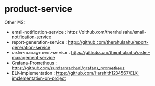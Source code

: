 # product-service

Other MS: 

- email-notification-service : https://github.com/therahulsahu/email-notification-service
- report-generation-service : https://github.com/therahulsahu/report-generation-service
- order-management-service : https://github.com/therahulsahu/order-management-service
- Grafana-Prometheus : https://github.com/sundarmachani/grafana_prometheus
- ELK-implementation : https://github.com/Harshith1234567/ELK-implementation-on-project
